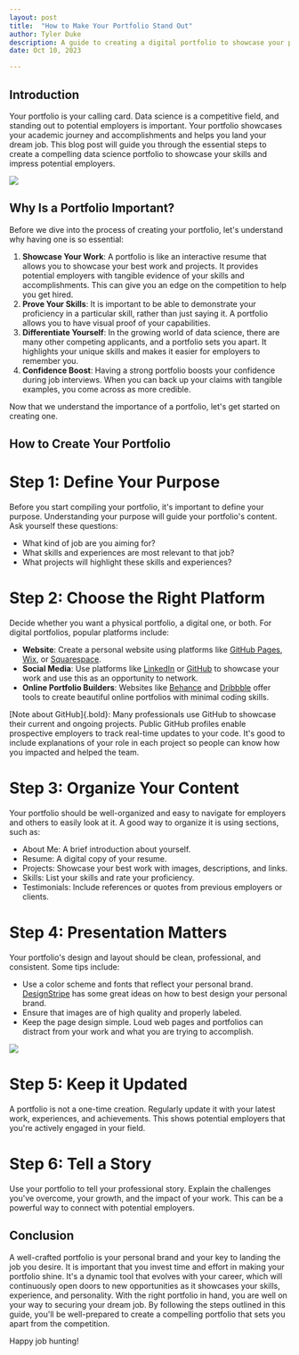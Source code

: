 ```yaml
---
layout: post
title:  "How to Make Your Portfolio Stand Out"
author: Tyler Duke
description: A guide to creating a digital portfolio to showcase your projects and stand out to employers.
date: Oct 10, 2023

--- 
```



## Introduction
Your portfolio is your calling card. Data science is a competitive field, and standing out to potential employers is important. Your portfolio showcases your academic journey and accomplishments and helps you land your dream job. This blog post will guide you through the essential steps to create a compelling data science portfolio to showcase your skills and impress potential employers.

<img src="{{site.url}}/{{site.baseurl}}/assets/images/portfolio-showing.jpeg"/>


## Why Is a Portfolio Important?
Before we dive into the process of creating your portfolio, let's understand why having one is so essential:
1. __Showcase Your Work__: A portfolio is like an interactive resume that allows you to showcase your best work and projects. It provides potential employers with tangible evidence of your skills and accomplishments. This can give you an edge on the competition to help you get hired.
2. __Prove Your Skills__: It is important to be able to demonstrate your proficiency in a particular skill, rather than just saying it. A portfolio allows you to have visual proof of your capabilities.
3. __Differentiate Yourself__: In the growing world of data science, there are many other competing applicants, and a portfolio sets you apart. It highlights your unique skills and makes it easier for employers to remember you.
4. __Confidence Boost__: Having a strong portfolio boosts your confidence during job interviews. When you can back up your claims with tangible examples, you come across as more credible.

Now that we understand the importance of a portfolio, let's get started on creating one.

## How to Create Your Portfolio
# Step 1: Define Your Purpose
Before you start compiling your portfolio, it's important to define your purpose. Understanding your purpose will guide your portfolio's content. Ask yourself these questions:
* What kind of job are you aiming for?
* What skills and experiences are most relevant to that job?
* What projects will highlight these skills and experiences?

# Step 2: Choose the Right Platform
Decide whether you want a physical portfolio, a digital one, or both. For digital portfolios, popular platforms include:
* __Website__: Create a personal website using platforms like [GitHub Pages](https://pages.github.com/), [Wix](https://www.wix.com/), or [Squarespace](https://www.squarespace.com/websites/create-a-portfolio/?channel=pnb&subchannel=go&campaign=pnb-go-us-en-core_verticals_general_tier1-bd_oct23exp&subcampaign=(graphic-design_graphic-design-portfolio_bd)&&cid=20581061502&aid=155364285513&tid=aud-146705952086:kwd-19517336&mt=b&eid=&loc_p_ms=1026980&loc_i_ms=&nw=g&d=c&adid=532740002873&channel2=pnb&subchannel2=go&gad=1&gclid=Cj0KCQjwsp6pBhCfARIsAD3GZuYE-LCBdhGPO2RRtE8n9kQRwXE2GwS8e93xyGS5jYF9zx4yhDMLiDsaAnUSEALw_wcB&gclsrc=aw.ds).
* __Social Media__: Use platforms like [LinkedIn](www.linkedin.com/) or [GitHub](https://github.com/) to showcase your work and use this as an opportunity to network.
* __Online Portfolio Builders__: Websites like [Behance](https://www.behance.net/search/projects?search=portfolio&locale=en_US) and [Dribbble](https://dribbble.com/tags/portfoliohttps://dribbble.com/tags/portfolio) offer tools to create beautiful online portfolios with minimal coding skills.

[Note about GitHub]{.bold}: Many professionals use GitHub to showcase their current and ongoing projects. Public GitHub profiles enable prospective employers to track real-time updates to your code. It's good to include explanations of your role in each project so people can know how you impacted and helped the team.

# Step 3: Organize Your Content
Your portfolio should be well-organized and easy to navigate for employers and others to easily look at it. A good way to organize it is using sections, such as:

* About Me: A brief introduction about yourself.
* Resume: A digital copy of your resume.
* Projects: Showcase your best work with images, descriptions, and links.
* Skills: List your skills and rate your proficiency.
* Testimonials: Include references or quotes from previous employers or clients.

# Step 4: Presentation Matters
Your portfolio's design and layout should be clean, professional, and consistent. Some tips include:
* Use a color scheme and fonts that reflect your personal brand. [DesignStripe](https://designstripe.com/blog/how-to-choose-the-perfect-colors-and-fonts-that-fit-your-brand#:~:text=Pick%20According%20to%20Brand%20Personality,to%20perfectly%20deliver%20your%20point.) has some great ideas on how to best design your personal brand.
* Ensure that images are of high quality and properly labeled.
* Keep the page design simple. Loud web pages and portfolios can distract from your work and what you are trying to accomplish.

<img src="{{site.url}}/{{site.baseurl}}/assets/images/portfolio-presentation.jpeg"/>

# Step 5: Keep it Updated
A portfolio is not a one-time creation. Regularly update it with your latest work, experiences, and achievements. This shows potential employers that you're actively engaged in your field.

# Step 6: Tell a Story
Use your portfolio to tell your professional story. Explain the challenges you've overcome, your growth, and the impact of your work. This can be a powerful way to connect with potential employers.

## Conclusion
A well-crafted portfolio is your personal brand and your key to landing the job you desire. It is important that you invest time and effort in making your portfolio shine. It's a dynamic tool that evolves with your career, which will continuously open doors to new opportunities as it showcases your skills, experience, and personality. With the right portfolio in hand, you are well on your way to securing your dream job. By following the steps outlined in this guide, you'll be well-prepared to create a compelling portfolio that sets you apart from the competition.

Happy job hunting!

